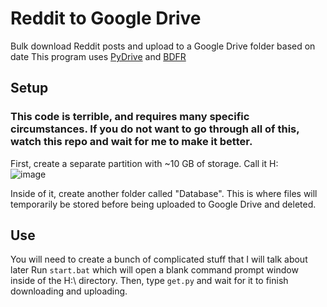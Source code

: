 # Reddit to Google Drive
Bulk download Reddit posts and upload to a Google Drive folder based on date
This program uses [PyDrive](https://pypi.org/project/PyDrive/) and [BDFR](https://github.com/aliparlakci/bulk-downloader-for-reddit)

## Setup
### This code is terrible, and requires many specific circumstances. If you do not want to go through all of this, watch this repo and wait for me to make it better.

First, create a separate partition with ~10 GB of storage. Call it H:\
![image](https://user-images.githubusercontent.com/69993704/131233892-eb61c30c-2817-4247-b453-673033acbbfd.png)

Inside of it, create another folder called "Database". This is where files will temporarily be stored before being uploaded to Google Drive and deleted.

## Use
You will need to create a bunch of complicated stuff that I will talk about later
Run `start.bat` which will open a blank command prompt window inside of the H:\ directory. Then, type `get.py` and wait for it to finish downloading and uploading.
